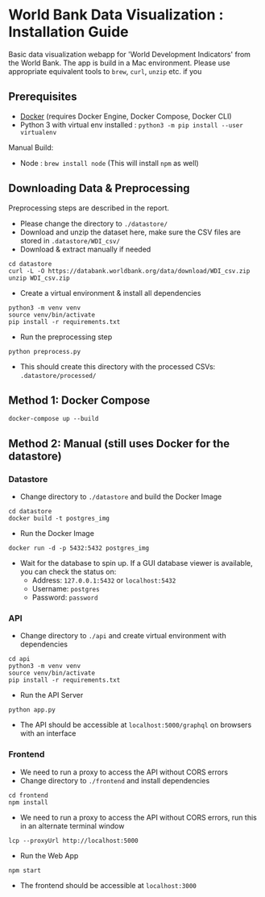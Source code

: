 # World Bank Data Visualization : Installation Guide
Basic data visualization webapp for 'World Development Indicators' from the World Bank. The app is build in a Mac environment. Please use appropriate equivalent tools to `brew`, `curl`, `unzip` etc. if you

## Prerequisites
- [Docker](https://docs.docker.com/desktop/) (requires Docker Engine, Docker Compose, Docker CLI)
- Python 3 with virtual env installed : `python3 -m pip install --user virtualenv`

Manual Build:
- Node : `brew install node` (This will install `npm` as well)

## Downloading Data & Preprocessing
Preprocessing steps are described in the report.
- Please change the directory to `./datastore/`
- Download and unzip the dataset here, make sure the CSV files are stored in `.datastore/WDI_csv/`
- Download & extract manually if needed
```
cd datastore
curl -L -O https://databank.worldbank.org/data/download/WDI_csv.zip
unzip WDI_csv.zip
```
- Create a virtual environment & install all dependencies 
```
python3 -m venv venv
source venv/bin/activate
pip install -r requirements.txt 
```
- Run the preprocessing step
```
python preprocess.py
```
- This should create this directory with the processed CSVs: `.datastore/processed/`

## Method 1: Docker Compose 
```
docker-compose up --build
```

## Method 2: Manual (still uses Docker for the datastore)
### Datastore
- Change directory to `./datastore` and build the Docker Image
```
cd datastore
docker build -t postgres_img
```
- Run the Docker Image
```
docker run -d -p 5432:5432 postgres_img  
```
- Wait for the database to spin up. If a GUI database viewer is available, you can check the status on:
   - Address: `127.0.0.1:5432` or `localhost:5432`
   - Username: `postgres`
   - Password: `password`
### API
- Change directory to `./api` and create virtual environment with dependencies
```
cd api
python3 -m venv venv
source venv/bin/activate
pip install -r requirements.txt 
```
- Run the API Server
```
python app.py
```
- The API should be accessible at `localhost:5000/graphql` on browsers with an interface
### Frontend
- We need to run a proxy to access the API without CORS errors
- Change directory to `./frontend` and install dependencies
```
cd frontend
npm install
```
- We need to run a proxy to access the API without CORS errors, run this in an alternate terminal window
```
lcp --proxyUrl http://localhost:5000   
```
- Run the Web App
```
npm start
```
- The frontend should be accessible at `localhost:3000`

